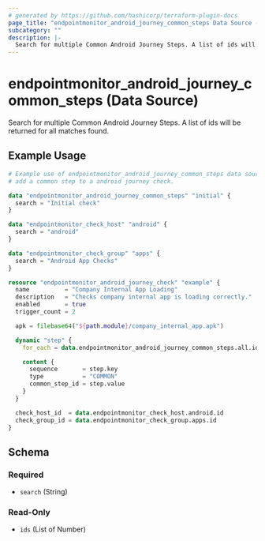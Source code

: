 ```yaml
---
# generated by https://github.com/hashicorp/terraform-plugin-docs
page_title: "endpointmonitor_android_journey_common_steps Data Source - endpointmonitor"
subcategory: ""
description: |-
  Search for multiple Common Android Journey Steps. A list of ids will be returned for all matches found.
---
```


# endpointmonitor_android_journey_common_steps (Data Source)

Search for multiple Common Android Journey Steps. A list of ids will be returned for all matches found.

## Example Usage

```terraform
# Example use of endpointmonitor_android_journey_common_steps data source to 
# add a common step to a android journey check.

data "endpointmonitor_android_journey_common_steps" "initial" {
  search = "Initial check"
}

data "endpointmonitor_check_host" "android" {
  search = "android"
}

data "endpointmonitor_check_group" "apps" {
  search = "Android App Checks"
}

resource "endpointmonitor_android_journey_check" "example" {
  name          = "Company Internal App Loading"
  description   = "Checks company internal app is loading correctly."
  enabled       = true
  trigger_count = 2

  apk = filebase64("${path.module}/company_internal_app.apk")

  dynamic "step" {
    for_each = data.endpointmonitor_android_journey_common_steps.all.ids

    content {
      sequence       = step.key
      type           = "COMMON"
      common_step_id = step.value
    }
  }

  check_host_id  = data.endpointmonitor_check_host.android.id
  check_group_id = data.endpointmonitor_check_group.apps.id
}
```

<!-- schema generated by tfplugindocs -->
## Schema

### Required

- `search` (String)

### Read-Only

- `ids` (List of Number)

